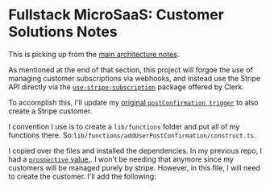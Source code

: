 # Fullstack MicroSaaS: Customer Solutions Notes

This is picking up from the [main architecture notes](./main-architecture.md).

As mentioned at the end of that section, this project will forgoe the use of managing customer subscriptions via webhooks, and instead use the Stripe API directly via the [`use-stripe-subscription`](https://github.com/clerkinc/use-stripe-subscription) package offered by Clerk.

To accomplish this, I'll update my [original `postConfirmation trigger`](https://github.com/focusOtter/microsaas-backend/blob/main/lib/functions/addUserPostConfirmation/main.ts) to also create a Stripe customer.

I convention I use is to create a `lib/functions` folder and put all of my functions there. So:`lib/functions/addUserPostConfirmation/construct.ts`.

I copied over the files and installed the dependencies. In my previous repo, I had a [`prospective` value.](https://github.com/focusOtter/microsaas-backend/blob/main/lib/functions/addUserPostConfirmation/main.ts#L19). I won't be needing that anymore since my customers will be managed purely by stripe. However, in this file, I will need to create the customer. I'll add the following:

